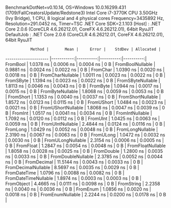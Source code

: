 
BenchmarkDotNet=v0.10.14, OS=Windows 10.0.16299.431 (1709/FallCreatorsUpdate/Redstone3)
Intel Core i7-3770K CPU 3.50GHz (Ivy Bridge), 1 CPU, 8 logical and 4 physical cores
Frequency=3435892 Hz, Resolution=291.0452 ns, Timer=TSC
.NET Core SDK=2.1.103
  [Host]     : .NET Core 2.0.6 (CoreCLR 4.6.26212.01, CoreFX 4.6.26212.01), 64bit RyuJIT
  DefaultJob : .NET Core 2.0.6 (CoreCLR 4.6.26212.01, CoreFX 4.6.26212.01), 64bit RyuJIT


               Method |       Mean |     Error |    StdDev | Allocated |
--------------------- |-----------:|----------:|----------:|----------:|
             FromBool |  1.0378 ns | 0.0006 ns | 0.0004 ns |       0 B |
     FromBoolNullable |  0.9881 ns | 0.0024 ns | 0.0022 ns |       0 B |
             FromChar |  1.0390 ns | 0.0020 ns | 0.0018 ns |       0 B |
     FromCharNullable |  1.0011 ns | 0.0023 ns | 0.0022 ns |       0 B |
            FromSByte |  1.1394 ns | 0.0023 ns | 0.0022 ns |       0 B |
    FromSByteNullable |  1.8113 ns | 0.0046 ns | 0.0043 ns |       0 B |
             FromByte |  1.0944 ns | 0.0017 ns | 0.0015 ns |       0 B |
     FromByteNullable |  1.8068 ns | 0.0059 ns | 0.0053 ns |       0 B |
            FromShort |  1.1353 ns | 0.0040 ns | 0.0037 ns |       0 B |
    FromShortNullable |  1.8572 ns | 0.0123 ns | 0.0115 ns |       0 B |
           FromUShort |  1.0484 ns | 0.0023 ns | 0.0021 ns |       0 B |
   FromUShortNullable |  1.8068 ns | 0.0047 ns | 0.0039 ns |       0 B |
              FromInt |  1.0517 ns | 0.0041 ns | 0.0034 ns |       0 B |
      FromIntNullable |  1.7092 ns | 0.0120 ns | 0.0112 ns |       0 B |
             FromUInt |  1.0425 ns | 0.0063 ns | 0.0059 ns |       0 B |
     FromUIntNullable |  2.4844 ns | 0.0124 ns | 0.0116 ns |       0 B |
             FromLong |  1.0429 ns | 0.0052 ns | 0.0048 ns |       0 B |
     FromLongNullable |  2.3190 ns | 0.0067 ns | 0.0063 ns |       0 B |
            FromULong |  1.0472 ns | 0.0032 ns | 0.0030 ns |       0 B |
    FromULongNullable |  2.3154 ns | 0.0006 ns | 0.0005 ns |       0 B |
            FromFloat |  1.2847 ns | 0.0054 ns | 0.0048 ns |       0 B |
    FromFloatNullable |  1.8058 ns | 0.0028 ns | 0.0025 ns |       0 B |
           FromDouble |  1.2800 ns | 0.0035 ns | 0.0033 ns |       0 B |
   FromDoubleNullable |  2.3785 ns | 0.0052 ns | 0.0044 ns |       0 B |
          FromDecimal | 11.5144 ns | 0.0043 ns | 0.0033 ns |       0 B |
  FromDecimalNullable |  8.5697 ns | 0.0035 ns | 0.0029 ns |       0 B |
         FromDateTime |  1.0796 ns | 0.0088 ns | 0.0082 ns |       0 B |
 FromDateTimeNullable |  1.8974 ns | 0.0003 ns | 0.0003 ns |       0 B |
           FromObject |  4.4665 ns | 0.0111 ns | 0.0098 ns |       0 B |
           FromString |  2.2358 ns | 0.0040 ns | 0.0036 ns |       0 B |
             FromEnum |  1.0856 ns | 0.0020 ns | 0.0018 ns |       0 B |
     FromEnumNullable |  2.2244 ns | 0.0200 ns | 0.0178 ns |       0 B |
